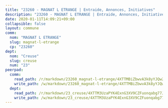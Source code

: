 ```yaml
---
title: "23260 - MAGNAT L ETRANGE | Entraide, Annonces, Initiatives"
description: "23260 - MAGNAT L ETRANGE | Entraide, Annonces, Initiatives"
date: 2020-01-11T14:09:21+09:00
collapsible: false
layout: commune
comm:
  nom: "MAGNAT L ETRANGE"
  slug: magnat-l-etrange
  cp: "23260"
dept:
  nom: "Creuse"
  slug: creuse
  num: "23"
peerpad:
  comm:
    read_path: /r/markdown/23260_magnat-l-etrange/4XTTMBiZbwvA3k8yYJQw26AzaEUZyvbwZX9bruEVyap2w5vzz
    write_path: /w/markdown/23260_magnat-l-etrange/4XTTMBiZbwvA3k8yYJQw26AzaEUZyvbwZX9bruEVyap2w5vzz-K3TgUVPxMLkZe8zeicCfwgFoy4eeo2o6c3hiNeT9mMZD2AwCQo8mqcGQW3orX791TERcK1GvEyA42MBdshXxnbzQWbCkwFJ9b9yhWyo9uQGs5XHckx4aTAqA9cfLdkCFuALeFjDx
  dept:
    read_path: /r/markdown/23_creuse/4XTTM3UzaPYK4ExnG3XV9CZFuonqabg77JTNiqvJ5MQS23jj7
    write_path: /w/markdown/23_creuse/4XTTM3UzaPYK4ExnG3XV9CZFuonqabg77JTNiqvJ5MQS23jj7-K3TgUKE86JxR4JSYXC5aZe6fqBSBprUrmaVFUW2jmdnpHS2xDyA3bckVFWgGTEWFg2GMkYcK4FztBw3HJgWqQMWmUjaPRWNNPUiVES6qbqTDLs9pxQ3uHzULq9XSj5J8FTp6MDn1
---
```


